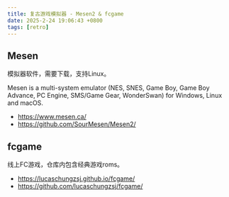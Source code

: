 ```yaml
---
title: 复古游戏模拟器 - Mesen2 & fcgame
date: 2025-2-24 19:06:43 +0800
tags: [retro]
---
```


## Mesen

模拟器软件，需要下载，支持Linux。

Mesen is a multi-system emulator (NES, SNES, Game Boy, Game Boy Advance, PC Engine, SMS/Game Gear, WonderSwan) for Windows, Linux and macOS.

* https://www.mesen.ca/
* https://github.com/SourMesen/Mesen2/

## fcgame

线上FC游戏，仓库内包含经典游戏roms。

* https://lucaschungzsj.github.io/fcgame/
* https://github.com/lucaschungzsj/fcgame/

